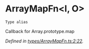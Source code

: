 # ArrayMapFn\<I, O>
`Type alias`

Callback for Array.prototype.map

*Defined in [types/ArrayMapFn.ts:2:22](https://github.com/Alorel/rxutils/blob/71e6a12/src/types/ArrayMapFn.ts#L2).*
